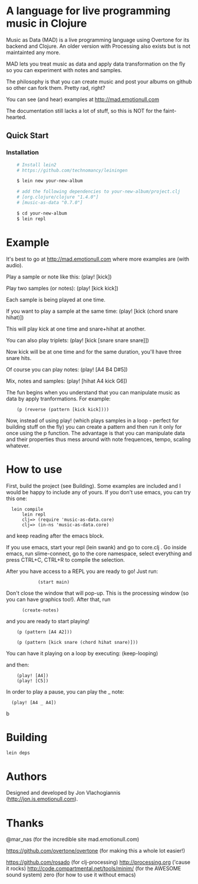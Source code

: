 # A language for live programming music in Clojure #

Music as Data (MAD) is a live programming language using Overtone for its backend and Clojure.
An older version with Processing also exists but is not maintainted any more.

MAD lets you treat music as data and apply data transformation on the fly so you can experiment with notes and samples.

The philosophy is that you can create music and post your albums on github so other can fork them. Pretty rad, right?

You can see (and hear) examples at http://mad.emotionull.com

The documentation still lacks a lot of stuff, so this is NOT for the faint-hearted.

## Quick Start

### Installation

```sh
    # Install lein2
    # https://github.com/technomancy/leiningen

    $ lein new your-new-album

    # add the following dependencies to your-new-album/project.clj
    # [org.clojure/clojure "1.4.0"]
    # [music-as-data "0.7.0"]

    $ cd your-new-album
    $ lein repl
```

# Example #

It's best to go at http://mad.emotionull.com where more examples are (with audio).

Play a sample or note like this:
         (play! [kick])

Play two samples (or notes):
         (play! [kick kick])

Each sample is being played at one time.


If you want to play a sample at the same time:
           (play! [kick (chord snare hihat)])

This will play kick at one time and snare+hihat at another.

You can also play triplets:
                (play! [kick [snare snare snare]])

Now kick will be at one time and for the same duration, you'll have three snare hits.


Of course you can play notes:
      (play! [A4 B4 D#5])

Mix, notes and samples:
         (play! [hihat A4 kick G6])


The fun begins when you understand that you can manipulate music as data by apply tranformations.
For example:

        (p (reverse (pattern [kick kick])))

Now, instead of using play! (which plays samples in a loop - perfect for building stuff on the fly)
you can create a pattern and then run it only for once using the p function.
The advantage is that you can manipulate data and their properties thus mess around with note frequences,
tempo, scaling whatever.


# How to use #
First, build the project (see Building). Some examples are included and I would be happy to include any of yours.
If you don't use emacs, you can try this one:

      lein compile
          lein repl
          clj=> (require 'music-as-data.core)
          clj=> (in-ns 'music-as-data.core)

and keep reading after the emacs block.

If you use emacs, start your repl (lein swank) and go to core.clj .
Go inside emacs, run slime-connect, go to the core namespace, select everything and press CTRL+C, CTRL+R to compile the selection.

After you have access to a REPL you are ready to go! Just run:

                (start main)

Don't close the window that will pop-up. This is the processing window (so you can have graphics too!).
After that, run

          (create-notes)

and you are ready to start playing!

        (p (pattern [A4 A2]))

        (p (pattern [kick snare (chord hihat snare)]))

You can have it playing on a loop by executing:
        (keep-looping)

and then:

        (play! [A4])
        (play! [C5])

In order to play a pause, you can play the _ note:

      (play! [A4 _ A4])

b
# Building #

    lein deps


# Authors #

Designed and developed by Jon Vlachogiannis (http://jon.is.emotionull.com).



# Thanks #

@mar_nas (for the incredible site mad.emotionull.com)

https://github.com/overtone/overtone (for making this a whole lot easier!)

https://github.com/rosado (for clj-processing)
http://processing.org ('cause it rocks)
http://code.compartmental.net/tools/minim/ (for the AWESOME sound system)
zero (for how to use it without emacs)
